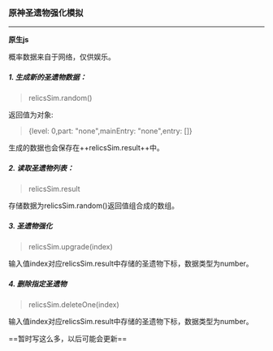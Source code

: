 ### 原神圣遗物强化模拟

---
**原生js**

概率数据来自于网络，仅供娱乐。

##### 1. 生成新的圣遗物数据：

> relicsSim.random()

返回值为对象:

> {level: 0,part: "none",mainEntry: "none",entry: []}

生成的数据也会保存在++relicsSim.result++中。

##### 2. 读取圣遗物列表：

> relicsSim.result

存储数据为relicsSim.random()返回值组合成的数组。

#####  3. 圣遗物强化

> relicsSim.upgrade(index)

输入值index对应relicsSim.result中存储的圣遗物下标，数据类型为number。

##### 4. 删除指定圣遗物

> relicsSim.deleteOne(index)

输入值index对应relicsSim.result中存储的圣遗物下标，数据类型为number。

==暂时写这么多，以后可能会更新==

